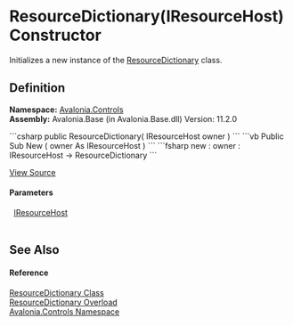 # ResourceDictionary(IResourceHost) Constructor


Initializes a new instance of the <a href="T_Avalonia_Controls_ResourceDictionary">ResourceDictionary</a> class.



## Definition
**Namespace:** <a href="N_Avalonia_Controls">Avalonia.Controls</a>  
**Assembly:** Avalonia.Base (in Avalonia.Base.dll) Version: 11.2.0

<Tabs groupId="api-code-preview">
<TabItem value="csharp" label="C#">
```csharp
public ResourceDictionary(
	IResourceHost owner
)
```
</TabItem>
<TabItem value="vb" label="VB">
```vb
Public Sub New ( 
	owner As IResourceHost
)
```
</TabItem>
<TabItem value="fsharp" label="F#">
```fsharp
new : 
        owner : IResourceHost -> ResourceDictionary
```
</TabItem>
</Tabs>



<a href="https://github.com/AvaloniaUI/Avalonia/tree/master/src/Avalonia.Base/Controls/ResourceDictionary.cs#L29" title="View the source code">View Source</a>



#### Parameters
<dl><dt>  <a href="T_Avalonia_Controls_IResourceHost">IResourceHost</a></dt><dd> </dd></dl>

## See Also


#### Reference
<a href="T_Avalonia_Controls_ResourceDictionary">ResourceDictionary Class</a>  
<a href="Overload_Avalonia_Controls_ResourceDictionary__ctor">ResourceDictionary Overload</a>  
<a href="N_Avalonia_Controls">Avalonia.Controls Namespace</a>  

